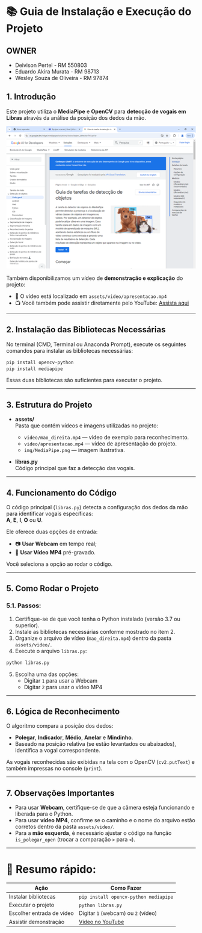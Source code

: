 
# 📚 Guia de Instalação e Execução do Projeto

## OWNER

- Deivison Pertel - RM 550803
- Eduardo Akira Murata - RM 98713
- Wesley Souza de Oliveira - RM 97874

## 1. Introdução

Este projeto utiliza o **MediaPipe** e **OpenCV** para **detecção de vogais em Libras** através da análise da posição dos dedos da mão.

![Exemplo de Reconhecimento de Mãos no MediaPipe](assets/img/MediaPipe.png)

Também disponibilizamos um vídeo de **demonstração e explicação** do projeto:  
- 📂 O vídeo está localizado em `assets/video/apresentacao.mp4`
- 📺 Você também pode assistir diretamente pelo YouTube: [Assista aqui](https://youtu.be/ED3tPcmcSwM)

---

## 2. Instalação das Bibliotecas Necessárias

No terminal (CMD, Terminal ou Anaconda Prompt), execute os seguintes comandos para instalar as bibliotecas necessárias:

```sh
pip install opencv-python
pip install mediapipe
```

Essas duas bibliotecas são suficientes para executar o projeto.

---

## 3. Estrutura do Projeto

- **assets/**  
  Pasta que contém vídeos e imagens utilizadas no projeto:
  - `video/mao_direita.mp4` — vídeo de exemplo para reconhecimento.
  - `video/apresentacao.mp4` — vídeo de apresentação do projeto.
  - `img/MediaPipe.png` — imagem ilustrativa.

- **libras.py**  
  Código principal que faz a detecção das vogais.

---

## 4. Funcionamento do Código

O código principal (`libras.py`) detecta a configuração dos dedos da mão para identificar vogais específicas:  
**A**, **E**, **I**, **O** ou **U**.

Ele oferece duas opções de entrada:
- 📷 **Usar Webcam** em tempo real;
- 🎥 **Usar Vídeo MP4** pré-gravado.

Você seleciona a opção ao rodar o código.

---

## 5. Como Rodar o Projeto

### 5.1. Passos:

1. Certifique-se de que você tenha o Python instalado (versão 3.7 ou superior).
2. Instale as bibliotecas necessárias conforme mostrado no item 2.
3. Organize o arquivo de vídeo (`mao_direita.mp4`) dentro da pasta `assets/video/`.
4. Execute o arquivo `libras.py`:

```sh
python libras.py
```

5. Escolha uma das opções:
    - Digitar `1` para usar a Webcam
    - Digitar `2` para usar o vídeo MP4

---

## 6. Lógica de Reconhecimento

O algoritmo compara a posição dos dedos:
- **Polegar**, **Indicador**, **Médio**, **Anelar** e **Mindinho**.
- Baseado na posição relativa (se estão levantados ou abaixados), identifica a vogal correspondente.

As vogais reconhecidas são exibidas na tela com o OpenCV (`cv2.putText`) e também impressas no console (`print`).

---

## 7. Observações Importantes

- Para usar **Webcam**, certifique-se de que a câmera esteja funcionando e liberada para o Python.
- Para usar **vídeo MP4**, confirme se o caminho e o nome do arquivo estão corretos dentro da pasta `assets/video/`.
- Para a **mão esquerda**, é necessário ajustar o código na função `is_polegar_open` (trocar a comparação `>` para `<`).

---

# 📢 Resumo rápido:
| Ação                         | Como Fazer                           |
|-------------------------------|--------------------------------------|
| Instalar bibliotecas          | `pip install opencv-python mediapipe` |
| Executar o projeto            | `python libras.py`                   |
| Escolher entrada de vídeo     | Digitar `1` (webcam) ou `2` (vídeo)   |
| Assistir demonstração         | [Vídeo no YouTube](https://youtu.be/ED3tPcmcSwM) |
